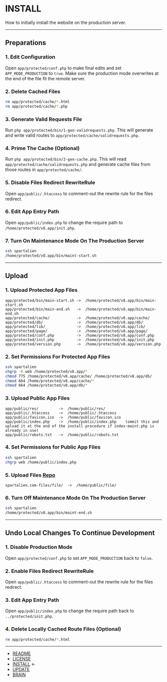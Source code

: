 # INSTALL

How to initially install the website on the production server.

---

## Preparations

### 1. Edit Configuration

Open `app/protected/conf.php` to make final edits and set `APP_MODE_PRODUCTION` to `true`. Make sure the production mode overwrites at the end of the file fit the remote server.

### 2. Delete Cached Files

```sh
rm app/protected/cache/*.html
rm app/protected/cache/*.php
```

### 3. Generate Valid Requests File

Run `php app/protected/bin/1-gen-validrequests.php`. This will generate and write valid routes to `app/protected/cache/validrequests.php`.

### 4. Prime The Cache (Optional)

Run `php app/protected/bin/2-gen-cache.php`. This will read `app/protected/cache/validrequests.php` and generate cache files from those routes in `app/protected/cache/`.

### 5. Disable Files Redirect RewriteRule

Open `app/public/.htaccess` to comment-out the rewrite rule for the files redirect.

### 6. Edit App Entry Path

Open `app/public/index.php` to change the require path to `/home/protected/v8.app/init.php`.

### 7. Turn On Maintenance Mode On The Production Server

```sh
ssh spartalien
/home/protected/v8.app/bin/maint-start.sh
```

---

## Upload

### 1. Upload Protected App Files

```text
app/protected/bin/main-start.sh ->  /home/protected/v8.app/bin/main-start.sh
app/protected/bin/main-end.sh   ->  /home/protected/v8.app/bin/main-end.sh
app/protected/cache/            ->  /home/protected/v8.app/cache/
app/protected/db/               ->  /home/protected/v8.app/db/
app/protected/lib/              ->  /home/protected/v8.app/lib/
app/protected/page/             ->  /home/protected/v8.app/page/
app/protected/conf.php          ->  /home/protected/v8.app/conf.php
app/protected/init.php          ->  /home/protected/v8.app/init.php
app/protected/version.php       ->  /home/protected/v8.app/version.php
```

### 2. Set Permissions For Protected App Files

```sh
ssh spartalien
chgrp -R web /home/protected/v8.app/*
chmod 775 /home/protected/v8.app/cache/ /home/protected/v8.app/db/
chmod 664 /home/protected/v8.app/cache/*
chmod 664 /home/protected/v8.app/db/*
```

### 3. Upload Public App Files

```text
app/public/res/         ->  /home/public/res/
app/public/.htaccess    ->  /home/public/.htaccess
app/public/favicon.ico  ->  /home/public/favicon.ico
app/public/index.php    ->  /home/public/index.php    (ommit this and upload it at the end of the install procedure if index-maint.php is already in use)
app/public/robots.txt   ->  /home/public/robots.txt
```

### 4. Set Permissions for Public App Files

```sh
ssh spartalien
chgrp web /home/public/index.php
```

### 5. Upload Files [Repo](https://github.com/etrusci-org/spartalien.com-files)

```text
spartalien.com-files/file/  ->  /home/public/file/
```

### 6. Turn Off Maintenance Mode On The Production Server

```sh
ssh spartalien
/home/protected/v8.app/bin/maint-end.sh
```

---

## Undo Local Changes To Continue Development

### 1. Disable Production Mode

Open `app/protected/conf.php` to set `APP_MODE_PRODUCTION` back to `false`.

### 2. Enable Files Redirect RewriteRule

Open `app/public/.htaccess` to comment-out the rewrite rule for the files redirect.

### 3. Edit App Entry Path

Open `app/public/index.php` to change the require path back to `../protected/init.php`.

### 4. Delete Locally Cached Route Files (Optional)

```sh
rm app/protected/cache/*.html
```

---

- [README](README.md)
- [LICENSE](LICENSE.md)
- [INSTALL](INSTALL.md) ←
- [UPDATE](UPDATE.md)
- [BRAIN](BRAIN.md)

